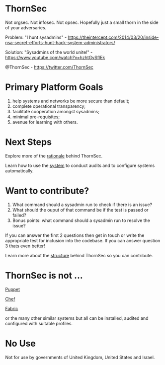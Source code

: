 # ThornSec

Not orgsec. Not infosec. Not opsec. Hopefully just a small thorn in the side of your adversaries.

Problem: "I hunt sysadmins" - https://theintercept.com/2014/03/20/inside-nsa-secret-efforts-hunt-hack-system-administrators/

Solution: "Sysadmins of the world unite!" - https://www.youtube.com/watch?v=hzhtGvSflEk

@ThornSec - https://twitter.com/ThornSec

# Primary Platform Goals

1. help systems and networks be more secure than default;
2. complete operational transparency;
3. facilitate cooperation amongst sysadmins;
4. minimal pre-requisites;
5. avenue for learning with others.

# Next Steps

Explore more of the [rationale](doc/rationale.md) behind ThornSec.

Learn how to use the [system](doc/user.md) to conduct audits and to configure systems automatically.

# Want to contribute?

1. What command should a sysadmin run to check if there is an issue?
2. What should the ouput of that command be if the test is passed or failed?
3. Bonus points: what command should a sysadmin run to resolve the issue?

If you can answer the first 2 questions then get in touch or write the appropriate test for inclusion into the codebase. If you can answer question 3 thats even better!

Learn more about the [structure](doc/structure.md) behind ThornSec so you can contribute.

# ThornSec is not ...

[Puppet](https://puppet.com)

[Chef](https://www.chef.io)

[Fabric](http://www.fabfile.org)

or the many other similar systems but all can be installed, audited and configured with suitable profiles.

# No Use

Not for use by governments of United Kingdom, United States and Israel.
